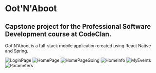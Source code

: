 <h1>Oot'N'Aboot</h1>
<h2>Capstone project for the Professional Software Development course at CodeClan.</h2>
<p>Oot'N'Aboot is a full-stack mobile application created using React Native and Spring.</p>


![LoginPage](./images/App.png)
![HomePage](./images/Home.png)
![HomePageGoing](./images/HomeGoing.png)
![HomeInfo](./images/HomeInfo.png)
![MyEvents](./images/MyEvents.png)
![Parameters](./images/Location.png)


